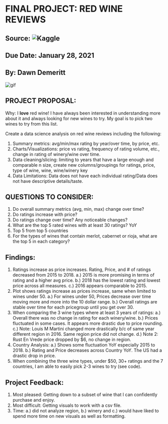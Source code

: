 # FINAL PROJECT: RED WINE REVIEWS

## Source: ![Kaggle](https://www.kaggle.com/budnyak/wine-rating-and-price?select=Red.csv) 
## Due Date: January 28, 2021
## By: Dawn Demeritt

![gif](https://media.giphy.com/media/QugK6vhpUvdbTiYcCs/giphy.gif)

## PROJECT PROPOSAL:
Why: I **love** red wine!  I have always been interested in understanding more about it and always looking for new wines to try.  My goal is to pick two wines to try from this list.

Create a data science analysis on red wine reviews including the following: 
1. Summary metrics: avg/min/max rating by year/over time, by price, etc. 
2. Charts/Visualizations: price vs rating, frequency of rating volume, etc., change in rating of winery/wine over time. 
3. Data cleaning/slicing: limiting to years that have a large enough and comparable n size, create new columns/groupings for ratings, price, type of wine, wine, wine/winery key
4. Data Limitations:  Data does not have each individual rating/Data does not have descriptive details/taste.

## QUESTIONS TO CONSIDER:
1. Do overall summary metrics (avg, min, max) change over time?
2. Do ratings increase with price?
3. Do ratings change over time?  Any noticeable changes?
4. What are the top 5 rated wines with at least 30 ratings? YoY
5. Top 5 from top 5 countries
6. For the types of wines that contain merlot, cabernet or rioja, what are the top 5 in each category?

## Findings:
1.	Ratings increase as price increases. Rating, Price, and # of ratings decreased from 2015 to 2018.
a.)	2015 is more promising in terms of rating and a higher avg price. b.) 2018 has the lowest rating and lowest price across all measures. c.) 2016 appears comparable to 2015.
2.	Plot shows ratings increase as prices increase, same when limited to wines under 50.
a.)	For wines under 50, Prices decrease over time moving more and more into the 10 dollar range.
b.)	Overall ratings are stable over time for each pricegroup until you get over 30.
3.	When comparing the 3 wine types where at least 3 years of ratings:
a.)	Overall there was no change in rating for each winery/wine.
b.)	Prices fluctuated in some cases. It appears more drastic due to price rounding. 
c.)	Note: Louis M Martini changed more drastically b/c of same year different region in 2016. Same region price did not change. 
d.)	Note 2: Rust En Vrede price dropped by $6, no change in region.
4.	Country Analysis: 
a.)	Shows some fluctuation YoY especially 2015 to 2018.
b.)	Rating and Price decreases across Country YoY. The US had a drastic drop in price.
5.	When combining the three wine types, under $50, 30+ ratings and the 7 countries, I am able to easily pick 2-3 wines to try (see code).

## Project Feedback:
1.	Most pleased: Getting down to a subset of wine that I can confidently purchase and enjoy.
2.	Most difficult: Getting visuals to work with a csv file. 
3.	Time: a.) did not analyze region, b.) winery and c.) would have liked to spend more time on new visuals as well as formatting.
